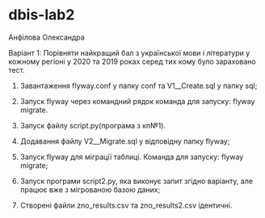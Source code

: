 # dbis-lab2
Анфілова Олександра

Варіант 1: Порівняти найкращий бал з української мови і літератури у кожному регіоні у 2020 та 2019 роках серед тих кому було зараховано тест.

1. Завантаження flyway.conf у папку conf та  V1__Create.sql у папку sql;

2. Запуск flyway через командний рядок команда для запуску: flyway migrate.

3. Запуск файлу script.py(програма з кп№1). 

4. Додавання файлу V2__Migrate.sql у відповідну папку flyway;

5. Запуск flyway для міграції таблиці. Команда для запуску: flyway migrate;

6. Запуск програми script2.py, яка виконує запит згідно варіанту, але працює вже з мігрованою базою даних;

7. Cтворені файли zno_results.csv та zno_results2.csv ідентичні.
